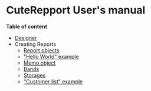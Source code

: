 CuteRepport User's manual
====
**Table of content**
* [Designer](designer.md)
* Creating Reports
  * [Report objects](report_objects.md)
  * ["Hello World" example](hello_world.md)
  * [Memo object](memo_object.md)
  * [Bands ](bands.md)
  * [Storages](storages.md)
  * ["Customer list" example](customerlist_example.md)
